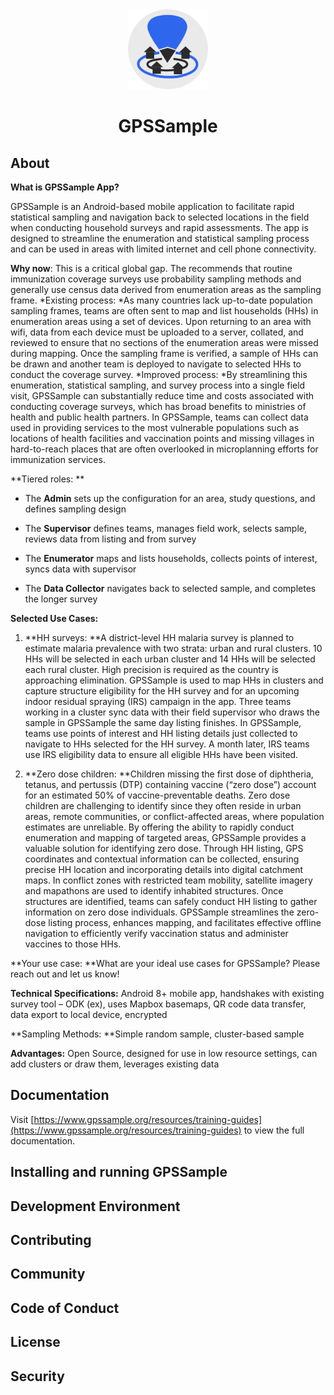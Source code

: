 <div align="center">
  <a href="https://www.gpssample.org">
    <picture>
      <img alt="GPSSample logo" src="https://github.com/RussMitch/test/blob/main/images/gpssample.png" height="128">
    </picture>
  </a>
  <h1>GPSSample</h1>
</div>

## About

**What is GPSSample App?**

GPSSample is an Android-based mobile application to facilitate rapid
statistical sampling and navigation back to selected locations in the
field when conducting household surveys and rapid assessments. The app
is designed to streamline the enumeration and statistical sampling
process and can be used in areas with limited internet and cell phone
connectivity.

**Why now**: This is a critical global gap. The recommends that routine
immunization coverage surveys use probability sampling methods and
generally use census data derived from enumeration areas as the sampling
frame. *Existing process: *As many countries lack up-to-date population
sampling frames, teams are often sent to map and list households (HHs)
in enumeration areas using a set of devices. Upon returning to an area
with wifi, data from each device must be uploaded to a server, collated,
and reviewed to ensure that no sections of the enumeration areas were
missed during mapping. Once the sampling frame is verified, a sample of
HHs can be drawn and another team is deployed to navigate to selected
HHs to conduct the coverage survey. *Improved process: *By streamlining
this enumeration, statistical sampling, and survey process into a single
field visit, GPSSample can substantially reduce time and costs
associated with conducting coverage surveys, which has broad benefits to
ministries of health and public health partners. In GPSSample, teams can
collect data used in providing services to the most vulnerable
populations such as locations of health facilities and vaccination
points and missing villages in hard-to-reach places that are often
overlooked in microplanning efforts for immunization services.

**Tiered roles: **

- The **Admin** sets up the configuration for an area, study questions,
  and defines sampling design

- The **Supervisor** defines teams, manages field work, selects sample,
  reviews data from listing and from survey

- The **Enumerator** maps and lists households, collects points of
  interest, syncs data with supervisor

- The **Data Collector** navigates back to selected sample, and
  completes the longer survey

**Selected Use Cases:**

1.  **HH surveys: **A district-level HH malaria survey is planned to
    estimate malaria prevalence with two strata: urban and rural
    clusters. 10 HHs will be selected in each urban cluster and 14 HHs
    will be selected each rural cluster. High precision is required as
    the country is approaching elimination. GPSSample is used to map HHs
    in clusters and capture structure eligibility for the HH survey and
    for an upcoming indoor residual spraying (IRS) campaign in the app.
    Three teams working in a cluster sync data with their field
    supervisor who draws the sample in GPSSample the same day listing
    finishes. In GPSSample, teams use points of interest and HH listing
    details just collected to navigate to HHs selected for the HH
    survey. A month later, IRS teams use IRS eligibility data to ensure
    all eligible HHs have been visited.

2.  **Zero dose children: **Children missing the first dose of
    diphtheria, tetanus, and pertussis (DTP) containing vaccine (“zero
    dose”) account for an estimated 50% of vaccine-preventable deaths.
    Zero dose children are challenging to identify since they often
    reside in urban areas, remote communities, or conflict-affected
    areas, where population estimates are unreliable. By offering the
    ability to rapidly conduct enumeration and mapping of targeted
    areas, GPSSample provides a valuable solution for identifying zero
    dose. Through HH listing, GPS coordinates and contextual information
    can be collected, ensuring precise HH location and incorporating
    details into digital catchment maps. In conflict zones with
    restricted team mobility, satellite imagery and mapathons are used
    to identify inhabited structures. Once structures are identified,
    teams can safely conduct HH listing to gather information on zero
    dose individuals. GPSSample streamlines the zero-dose listing
    process, enhances mapping, and facilitates effective offline
    navigation to efficiently verify vaccination status and administer
    vaccines to those HHs.

**Your use case: **What are your ideal use cases for GPSSample? Please
reach out and let us know!

**Technical Specifications:** Android 8+ mobile app, handshakes with
existing survey tool – ODK (ex), uses Mapbox basemaps, QR code data
transfer, data export to local device, encrypted

**Sampling Methods: **Simple random sample, cluster-based sample

**Advantages:** Open Source, designed for use in low resource settings,
can add clusters or draw them, leverages existing data

## Documentation

Visit [https://www.gpssample.org/resources/training-guides](https://www.gpssample.org/resources/training-guides) to view the full documentation.

## Installing and running GPSSample

## Development Environment

## Contributing

## Community

## Code of Conduct

## License

## Security
